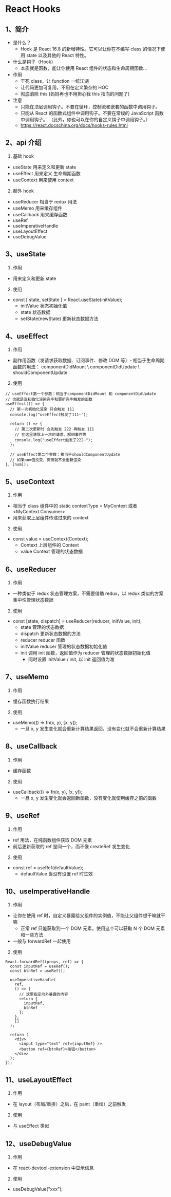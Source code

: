 # React Hooks

## 1、简介

- 是什么？
  - Hook 是 React 16.8 的新增特性。它可以让你在不编写 class 的情况下使用 state 以及其他的 React 特性。
- 什么是钩子（Hook）
  - 本质就是函数，能让你使用 React 组件的状态和生命周期函数...
- 作用
  - 干死 class，让 function 一统江湖
  - 让代码更加可复用，不用在定义繁杂的 HOC
  - 彻底消除 this (妈妈再也不用担心我 this 指向的问题了)
- 注意
  - 只能在顶层调用钩子。不要在循环，控制流和嵌套的函数中调用钩子。
  - 只能从 React 的函数式组件中调用钩子。不要在常规的 JavaScript 函数中调用钩子。
    （此外，你也可以在你的自定义钩子中调用钩子。）
  - https://react.docschina.org/docs/hooks-rules.html

## 2、api 介绍

1. 基础 hook

- useState 用来定义和更新 state
- useEffect 用来定义 生命周期函数
- useContext 用来使用 context

2. 额外 hook

- useReducer 相当于 redux 用法
- useMemo 用来缓存组件
- useCallback 用来缓存函数
- useRef
- useImperativeHandle
- useLayoutEffect
- useDebugValue

## 3、useState

1. 作用

- 用来定义和更新 state

2. 使用

- const [ state, setState ] = React.useState(initValue);
  - initValue 状态初始化值
  - state 状态数据
  - setState(newState) 更新状态数据方法

## 4、useEffect

1. 作用

- 副作用函数（发请求获取数据、订阅事件、修改 DOM 等）- 相当于生命周期函数的用法： componentDidMount \ componentDidUpdate \ shouldComponentUpdate

2. 使用

```
// useEffect第一个参数：相当于componentDidMount 和 componentDidUpdate
// 也就是说初始化渲染完毕和更新完毕触发的函数
useEffect(() => {
  // 第一次初始化渲染 只会触发 111
  console.log("useEffect触发了111~");

  return () => {
    // 第二次更新时 会先触发 222 再触发 111
    // 在这里清除上一次的请求、解绑事件等
    console.log("useEffect触发了222~");
  };

  // useEffect第二个参数：相当于shouldComponentUpdate
  // 如果num值没变，页面就不会重新渲染
}, [num]);
```

## 5、useContext

1. 作用

- 相当于 class 组件中的 static contextType = MyContext 或者 <MyContext.Consumer>
- 用来获取上层组件传递过来的 context

2. 使用

- const value = useContext(Context);
  - Context 上层组件的 Context
  - value Context 管理的状态数据

## 6、useReducer

1. 作用

- 一种类似于 redux 状态管理方案，不需要借助 redux，以 redux 类似的方案集中性管理状态数据

2. 使用

- const [state, dispatch] = useReducer(reducer, initValue, init);
  - state 管理的状态数据
  - dispatch 更新状态数据的方法
  - reducer reducer 函数
  - initValue reducer 管理的状态数据初始化值
  - init 调用 init 函数，返回值作为 reducer 管理的状态数据初始化值
    - 同时设置 initValue / init, 以 init 返回值为准

## 7、useMemo

1. 作用

- 缓存函数执行结果

2. 使用

- useMemo(() => fn(x, y), [x, y]);
  - 一旦 x, y 发生变化就会重新计算结果返回，没有变化就不会重新计算结果

## 8、useCallback

1. 作用

- 缓存函数

2. 使用

- useCallback(() => fn(x, y), [x, y]);
  - 一旦 x, y 发生变化就会返回新函数，没有变化就使用缓存之前的函数

## 9、useRef

1. 作用

- ref 用法，在纯函数组件获取 DOM 元素
- 前后更新获取的 ref 是同一个，而不像 createRef 发生变化

2. 使用

- const ref = useRef(defaultValue);
  - defaultValue 当没有设置 ref 时生效

## 10、useImperativeHandle

1. 作用

- 让你在使用 ref 时，自定义暴露给父组件的实例值，不能让父组件想干嘛就干嘛
  - 正常 ref 只能获取到一个 DOM 元素，使用这个可以获取 N 个 DOM 元素和一些方法
- 一般与 forwardRef 一起使用

2. 使用

```
React.forwardRef((props, ref) => {
  const inputRef = useRef();
  const btnRef = useRef();

  useImperativeHandle(
    ref,
    () => {
      // 这里指定向外暴露的内容
      return {
        inputRef,
        btnRef
      };
    },
    []
  );

  return (
    <div>
      <input type="text" ref={inputRef} />
      <button ref={btnRef}>按钮</button>
    </div>
  );
});
```

## 11、useLayoutEffect

1. 作用

- 在 layout（布局/重排）之后，在 paint（重绘）之前触发

2. 使用

- 与 useEffect 类似

## 12、useDebugValue

1. 作用

- 在 react-devtool-extension 中显示信息

2. 使用

- useDebugValue("xxx");
